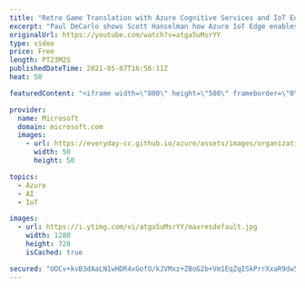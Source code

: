 ```yaml
---
title: "Retro Game Translation with Azure Cognitive Services and IoT Edge | Azure Friday"
excerpt: "Paul DeCarlo shows Scott Hanselman how Azure IoT Edge enables you to deploy cloud intelligence locally on edge devices.  By moving certain workloads to the edge of your network, your devices spend less time communicating with the cloud, can react more quickly to local changes, and operate reliably even"
originalUrl: https://youtube.com/watch?v=atga5uMsrYY
type: video
price: Free
length: PT23M2S
publishedDateTime: 2021-05-07T16:56:11Z
heat: 50

featuredContent: "<iframe width=\"800\" height=\"500\" frameborder=\"0\" src=\"https://www.youtube.com/embed/atga5uMsrYY\" allow=\"accelerometer; autoplay; encrypted-media; gyroscope; picture-in-picture\" allowfullscreen></iframe>"

provider:
  name: Microsoft
  domain: microsoft.com
  images:
    - url: https://everyday-cc.github.io/azure/assets/images/organizations/microsoft.com-50x50.jpg
      width: 50
      height: 50

topics:
  - Azure
  - AI
  - IoT

images:
  - url: https://i.ytimg.com/vi/atga5uMsrYY/maxresdefault.jpg
    width: 1280
    height: 720
    isCached: true

secured: "UOCv+kvB3dAaLN1wHDR4xGofO/kJVMxz+ZBoG2b+Vm1EqZqISkPrrXxaR9dw5m4a2EJsR/Uz3UCPnInYg9m9ud3xbBC9C5IcuDIBs4O9Tb14IQOaEmo2mxJ5pvkdk/4/dNKugHlCHY+XduWSXiaVCa4ye8PO0MhEWKfWCe0ofoKc5vUq8wUCuTEWYHu3vVbxnY/SUP+OM+9OV4IaPDWKaLlh66YF3ZEoY6p4wsTfrQoplMDxfGwiDjg0YB2CcK7DBzdlJCU31daKNCuFW+O6wsJ99jZOsO4xOoIdolGLxy41P9M+vkew0UcKT+QyhYeIlnymAkCFky71PWnzwWw6rDIkTOjfFWykGdUr6uJ6zmHbOHYq/To7yVt9RQMKStnpfanY92b2apF8cN+S5yLMnLBF8d15BF7JyKWFQcB4VxM=;asVQkaQSVZghyJlsASNe3g=="
---
```


